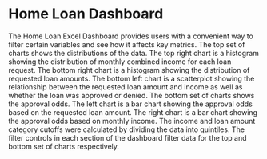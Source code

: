# Home Loan Dashboard
The Home Loan Excel Dashboard provides users with a convenient way to filter certain variables and see how it affects key metrics. 
The top set of charts shows the distributions of the data. The top right chart is a histogram showing the distribution of monthly combined income for each loan request. The bottom right chart is a histogram showing the distribution of requested loan amounts. The bottom left chart is a scatterplot showing the relationship between the requested loan amount and income as well as whether the loan was approved or denied.
The bottom set of charts shows the approval odds. The left chart is a bar chart showing the approval odds based on the requested loan amount. The right chart is a bar chart showing the approval odds based on monthly income. The income and loan amount category cutoffs were calculated by dividing the data into quintiles.
The filter controls in each section of the dashboard filter data for the top and bottom set of charts respectively.

